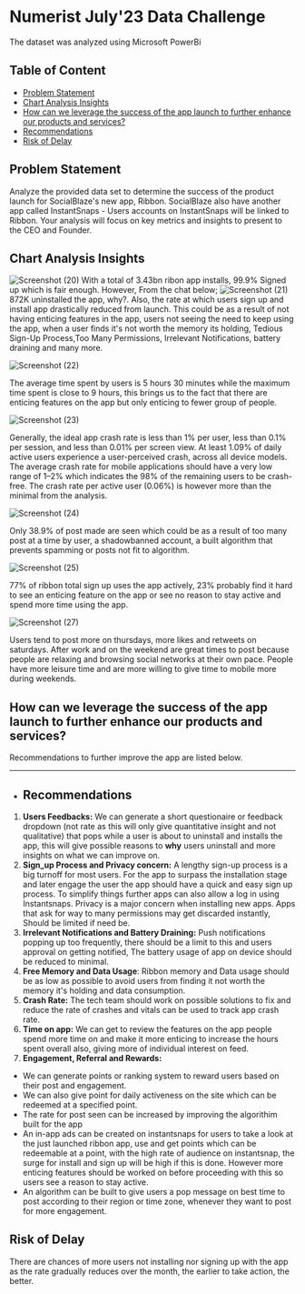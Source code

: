 # Numerist July'23 Data Challenge
The dataset was analyzed using Microsoft PowerBi

## Table of Content
- [Problem Statement](https://github.com/Adesewa-Akinteye/Numerist/edit/main/README.md#problem-statement-1)
- [Chart Analysis Insights](https://github.com/Adesewa-Akinteye/Numerist/edit/main/README.md#chart-analysis)
- [How can we leverage the success of the app launch to further enhance our products and services?]( https://github.com/Adesewa-Akinteye/Numerist/edit/main/README.md#how-can-we-leverage-the-success-of-the-app-launch-to-further-enhance-our-products-and-services)
- [Recommendations](https://github.com/Adesewa-Akinteye/Numerist/edit/main/README.md#recommendations)
- [Risk of Delay](https://github.com/Adesewa-Akinteye/Numerist/edit/main/README.md#risk-of-delay)

## Problem Statement
Analyze the provided data set to determine the success of the product launch for SocialBlaze's new app, Ribbon. SocialBlaze also have another app called InstantSnaps - Users accounts on InstantSnaps will be linked to Ribbon. Your analysis will focus on key metrics and insights to present to the CEO and Founder.


## Chart Analysis Insights
 ![Screenshot (20)](https://github.com/Adesewa-Akinteye/Numerist/assets/105454543/ffb7ebd1-18a0-4844-9c24-15015312a4bf)
 With a total of 3.43bn ribon app installs, 99.9% Signed up which is fair enough. However, From the chat below;
![Screenshot (21)](https://github.com/Adesewa-Akinteye/Numerist/assets/105454543/e01bdb71-befc-4541-9e84-115a22a705b4)
872K uninstalled the app, why?. Also, the rate at which users sign up and install app drastically reduced from launch.
This could be as a result of not having enticing features in the app, users not seeing the need to keep using the app, when a user finds it's not worth the memory its holding, Tedious Sign-Up Process,Too Many Permissions, Irrelevant Notifications, battery draining and many more.


![Screenshot (22)](https://github.com/Adesewa-Akinteye/Numerist/assets/105454543/0a373132-4bf7-4997-a4e1-17d1be361588)

The average time spent by users is 5 hours 30 minutes while the maximum time spent is close to 9 hours, this brings us to the fact that there are enticing features on the app but only enticing to fewer group of people.

![Screenshot (23)](https://github.com/Adesewa-Akinteye/Numerist/assets/105454543/b40662fb-7b6a-45bc-9aea-55f5339f5741)

Generally, the ideal app crash rate is less than 1% per user, less than 0.1% per session, and less than 0.01% per screen view. At least 1.09% of daily active users experience a user-perceived crash, across all device models. The average crash rate for mobile applications should have a very low range of 1–2% which indicates the 98% of the remaining users to be crash-free. The crash rate per active user (0.06%) is however more than the minimal from the analysis.


![Screenshot (24)](https://github.com/Adesewa-Akinteye/Numerist/assets/105454543/ecec1cbd-8edd-46a1-98e9-5116dee11ce3)

Only 38.9% of post made are seen which could be as a result of too many post at a time by user, a shadowbanned account, a built algorithm that prevents spamming or posts not fit to algorithm.


![Screenshot (25)](https://github.com/Adesewa-Akinteye/Numerist/assets/105454543/2cc4df95-71a8-4ed1-867c-69a8fe6e678e)

77% of ribbon total sign up uses the app actively, 23% probably find it hard to see an enticing feature on the app or see no reason to stay active and spend more time using the app.

 
![Screenshot (27)](https://github.com/Adesewa-Akinteye/Numerist/assets/105454543/f2face9d-2748-46e4-b34c-cdf1b320c69d)

Users tend to post more on thursdays, more likes and retweets on saturdays. After work and on the weekend are great times to post because people are relaxing and browsing social networks at their own pace. People have more leisure time and are more willing to give time to mobile more during weekends.


## How can we leverage the success of the app launch to further enhance our products and services?
Recommendations to further improve the app are listed below.
- - -

- ## Recommendations
1. **Users Feedbacks:** We can generate a short questionaire or feedback dropdown (not rate as this will only give quantitative insight and not qualitative) that pops while a user is about to uninstall and installs the app, this will give possible reasons to **why** users uninstall and more insights on what we can improve on.
2. **Sign_up Process and Privacy concern:** A lengthy sign-up process is a big turnoff for most users. For the app to surpass the installation stage and later engage the user the app should have a quick and easy sign up process. To simplify things further apps can also allow a log in using Instantsnaps. Privacy is a major concern when installing new apps. Apps that ask for way to many permissions may get discarded instantly, Should be limited if need be.
3. **Irrelevant Notifications and Battery Draining:** Push notifications popping up too frequently, there should be a limit to this and users approval on getting notified, The battery usage of app on device should be
reduced to minimal.
4. **Free Memory and Data Usage**: Ribbon memory  and Data usage should be as low as possible to avoid users from finding it not worth the memory it's holding and data consumption.
5. **Crash Rate:** The tech team should work on possible solutions to fix and reduce the rate of crashes and vitals can be used to track app crash rate.
6. **Time on app:** We can get to review the features on the app people spend more time on and make it more enticing to increase the hours spent overall also, giving more of individual interest on feed.
7. **Engagement, Referral and Rewards:**
- We can generate points or ranking system to reward users based on their post and engagement.
- We can also give point for daily activeness on the site which can be redeemed at a specified point.
- The rate for post seen can be increased by improving the algorithim built for the app
- An in-app ads can be created on instantsnaps for users to take a look at the just launched ribbon app, use and get points which can be redeemable at a point, with the high rate of audience on instantsnap, the surge for install and sign up will be high if this is done. However more enticing features should be worked on before proceeding with this so users see a reason to stay active.
- An algorithm can be built to give users a pop message on best time to post according to their region or time zone, whenever they want to post for more engagement.

## Risk of Delay
There are chances of more users not installing nor signing up with the app as the rate gradually reduces over the month, the earlier to take action, the better.

